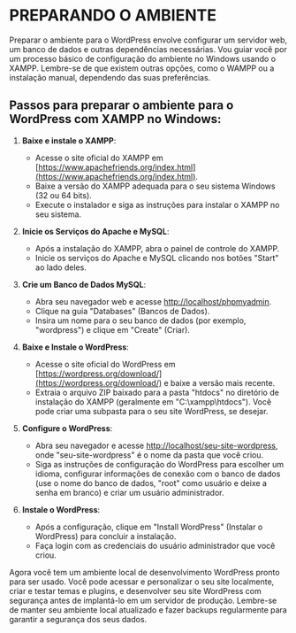 # PREPARANDO O AMBIENTE
Preparar o ambiente para o WordPress envolve configurar um servidor web, um banco de dados e outras dependências necessárias. Vou guiar você por um processo básico de configuração do ambiente no Windows usando o XAMPP. Lembre-se de que existem outras opções, como o WAMPP ou a instalação manual, dependendo das suas preferências.

## Passos para preparar o ambiente para o WordPress com XAMPP no Windows:

1. **Baixe e instale o XAMPP**:

   - Acesse o site oficial do XAMPP em [https://www.apachefriends.org/index.html](https://www.apachefriends.org/index.html).
   - Baixe a versão do XAMPP adequada para o seu sistema Windows (32 ou 64 bits).
   - Execute o instalador e siga as instruções para instalar o XAMPP no seu sistema.

2. **Inicie os Serviços do Apache e MySQL**:

   - Após a instalação do XAMPP, abra o painel de controle do XAMPP.
   - Inicie os serviços do Apache e MySQL clicando nos botões "Start" ao lado deles.

3. **Crie um Banco de Dados MySQL**:

   - Abra seu navegador web e acesse [http://localhost/phpmyadmin](http://localhost/phpmyadmin).
   - Clique na guia "Databases" (Bancos de Dados).
   - Insira um nome para o seu banco de dados (por exemplo, "wordpress") e clique em "Create" (Criar).

4. **Baixe e Instale o WordPress**:

   - Acesse o site oficial do WordPress em [https://wordpress.org/download/](https://wordpress.org/download/) e baixe a versão mais recente.
   - Extraia o arquivo ZIP baixado para a pasta "htdocs" no diretório de instalação do XAMPP (geralmente em "C:\xampp\htdocs\"). Você pode criar uma subpasta para o seu site WordPress, se desejar.

5. **Configure o WordPress**:

   - Abra seu navegador e acesse [http://localhost/seu-site-wordpress](http://localhost/seu-site-wordpress), onde "seu-site-wordpress" é o nome da pasta que você criou.
   - Siga as instruções de configuração do WordPress para escolher um idioma, configurar informações de conexão com o banco de dados (use o nome do banco de dados, "root" como usuário e deixe a senha em branco) e criar um usuário administrador.

6. **Instale o WordPress**:

   - Após a configuração, clique em "Install WordPress" (Instalar o WordPress) para concluir a instalação.
   - Faça login com as credenciais do usuário administrador que você criou.

Agora você tem um ambiente local de desenvolvimento WordPress pronto para ser usado. Você pode acessar e personalizar o seu site localmente, criar e testar temas e plugins, e desenvolver seu site WordPress com segurança antes de implantá-lo em um servidor de produção. Lembre-se de manter seu ambiente local atualizado e fazer backups regularmente para garantir a segurança dos seus dados.
